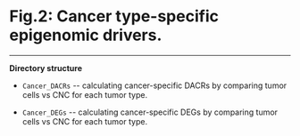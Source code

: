 # Fig.2: Cancer type-specific epigenomic drivers.

---

**Directory structure**

* `Cancer_DACRs` -- calculating cancer-specific DACRs by comparing tumor cells vs CNC for each tumor type.


* `Cancer_DEGs` -- calculating cancer-specific DEGs by comparing tumor cells vs CNC for each tumor type.